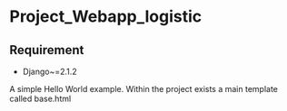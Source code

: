 # Project_Webapp_logistic

## Requirement
- Django~=2.1.2


A simple Hello World example.
Within the project exists a main template called base.html

